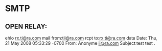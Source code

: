 # SMTP

## OPEN RELAY:

ehlo rx.ti@ra.com
mail from:tii@ra.com
rcpt to:rx.ti@ra.com
data
Date: Thu, 21 May 2008 05:33:29 -0700
From: Anonyme <ii@ra.com>
Subject:test
test
.


